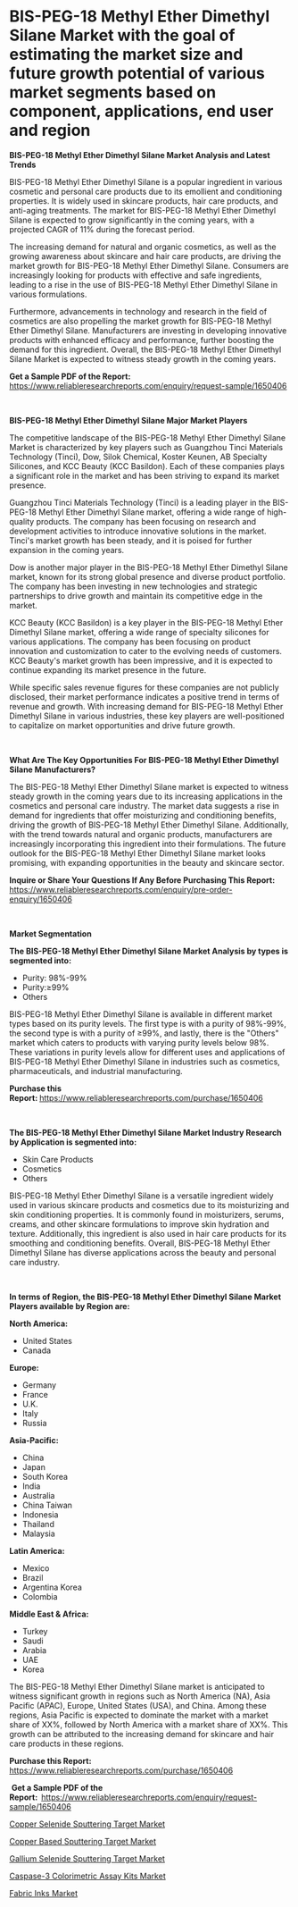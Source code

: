 <p><h1>BIS-PEG-18 Methyl Ether Dimethyl Silane Market with the goal of estimating the market size and future growth potential of various market segments based on component, applications, end user and region</h1></p><p><strong>BIS-PEG-18 Methyl Ether Dimethyl Silane Market Analysis and Latest Trends</strong></p>
<p><p>BIS-PEG-18 Methyl Ether Dimethyl Silane is a popular ingredient in various cosmetic and personal care products due to its emollient and conditioning properties. It is widely used in skincare products, hair care products, and anti-aging treatments. The market for BIS-PEG-18 Methyl Ether Dimethyl Silane is expected to grow significantly in the coming years, with a projected CAGR of 11% during the forecast period.</p><p>The increasing demand for natural and organic cosmetics, as well as the growing awareness about skincare and hair care products, are driving the market growth for BIS-PEG-18 Methyl Ether Dimethyl Silane. Consumers are increasingly looking for products with effective and safe ingredients, leading to a rise in the use of BIS-PEG-18 Methyl Ether Dimethyl Silane in various formulations.</p><p>Furthermore, advancements in technology and research in the field of cosmetics are also propelling the market growth for BIS-PEG-18 Methyl Ether Dimethyl Silane. Manufacturers are investing in developing innovative products with enhanced efficacy and performance, further boosting the demand for this ingredient. Overall, the BIS-PEG-18 Methyl Ether Dimethyl Silane Market is expected to witness steady growth in the coming years.</p></p>
<p><strong>Get a Sample PDF of the Report:&nbsp;</strong> <a href="https://www.reliableresearchreports.com/enquiry/request-sample/1650406">https://www.reliableresearchreports.com/enquiry/request-sample/1650406</a></p>
<p>&nbsp;</p>
<p><strong>BIS-PEG-18 Methyl Ether Dimethyl Silane Major Market Players</strong></p>
<p><p>The competitive landscape of the BIS-PEG-18 Methyl Ether Dimethyl Silane Market is characterized by key players such as Guangzhou Tinci Materials Technology (Tinci), Dow, Silok Chemical, Koster Keunen, AB Specialty Silicones, and KCC Beauty (KCC Basildon). Each of these companies plays a significant role in the market and has been striving to expand its market presence.</p><p>Guangzhou Tinci Materials Technology (Tinci) is a leading player in the BIS-PEG-18 Methyl Ether Dimethyl Silane market, offering a wide range of high-quality products. The company has been focusing on research and development activities to introduce innovative solutions in the market. Tinci's market growth has been steady, and it is poised for further expansion in the coming years.</p><p>Dow is another major player in the BIS-PEG-18 Methyl Ether Dimethyl Silane market, known for its strong global presence and diverse product portfolio. The company has been investing in new technologies and strategic partnerships to drive growth and maintain its competitive edge in the market.</p><p>KCC Beauty (KCC Basildon) is a key player in the BIS-PEG-18 Methyl Ether Dimethyl Silane market, offering a wide range of specialty silicones for various applications. The company has been focusing on product innovation and customization to cater to the evolving needs of customers. KCC Beauty's market growth has been impressive, and it is expected to continue expanding its market presence in the future.</p><p>While specific sales revenue figures for these companies are not publicly disclosed, their market performance indicates a positive trend in terms of revenue and growth. With increasing demand for BIS-PEG-18 Methyl Ether Dimethyl Silane in various industries, these key players are well-positioned to capitalize on market opportunities and drive future growth.</p></p>
<p>&nbsp;</p>
<p><strong>What Are The Key Opportunities For BIS-PEG-18 Methyl Ether Dimethyl Silane Manufacturers?</strong></p>
<p><p>The BIS-PEG-18 Methyl Ether Dimethyl Silane market is expected to witness steady growth in the coming years due to its increasing applications in the cosmetics and personal care industry. The market data suggests a rise in demand for ingredients that offer moisturizing and conditioning benefits, driving the growth of BIS-PEG-18 Methyl Ether Dimethyl Silane. Additionally, with the trend towards natural and organic products, manufacturers are increasingly incorporating this ingredient into their formulations. The future outlook for the BIS-PEG-18 Methyl Ether Dimethyl Silane market looks promising, with expanding opportunities in the beauty and skincare sector.</p></p>
<p><strong>Inquire or Share Your Questions If Any Before Purchasing This Report:</strong> <a href="https://www.reliableresearchreports.com/enquiry/pre-order-enquiry/1650406">https://www.reliableresearchreports.com/enquiry/pre-order-enquiry/1650406</a></p>
<p>&nbsp;</p>
<p><strong>Market Segmentation</strong></p>
<p><strong>The BIS-PEG-18 Methyl Ether Dimethyl Silane Market Analysis by types is segmented into:</strong></p>
<p><ul><li>Purity: 98%-99%</li><li>Purity:≥99%</li><li>Others</li></ul></p>
<p><p>BIS-PEG-18 Methyl Ether Dimethyl Silane is available in different market types based on its purity levels. The first type is with a purity of 98%-99%, the second type is with a purity of ≥99%, and lastly, there is the "Others" market which caters to products with varying purity levels below 98%. These variations in purity levels allow for different uses and applications of BIS-PEG-18 Methyl Ether Dimethyl Silane in industries such as cosmetics, pharmaceuticals, and industrial manufacturing.</p></p>
<p><strong>Purchase this Report:&nbsp;</strong><a href="https://www.reliableresearchreports.com/purchase/1650406">https://www.reliableresearchreports.com/purchase/1650406</a></p>
<p>&nbsp;</p>
<p><strong>The BIS-PEG-18 Methyl Ether Dimethyl Silane Market Industry Research by Application is segmented into:</strong></p>
<p><ul><li>Skin Care Products</li><li>Cosmetics</li><li>Others</li></ul></p>
<p><p>BIS-PEG-18 Methyl Ether Dimethyl Silane is a versatile ingredient widely used in various skincare products and cosmetics due to its moisturizing and skin conditioning properties. It is commonly found in moisturizers, serums, creams, and other skincare formulations to improve skin hydration and texture. Additionally, this ingredient is also used in hair care products for its smoothing and conditioning benefits. Overall, BIS-PEG-18 Methyl Ether Dimethyl Silane has diverse applications across the beauty and personal care industry.</p></p>
<p>&nbsp;</p>
<p><strong>In terms of Region, the BIS-PEG-18 Methyl Ether Dimethyl Silane Market Players available by Region are:</strong></p>
<p>
    <p> <strong> North America: </strong>
        <ul>
            <li>United States</li>
            <li>Canada</li>
        </ul>
        </p> 
    <p> <strong> Europe: </strong>
        <ul>
            <li>Germany</li>
            <li>France</li>
            <li>U.K.</li>
            <li>Italy</li>
            <li>Russia</li>
        </ul>
        </p> 
    <p> <strong> Asia-Pacific: </strong>
        <ul>
            <li>China</li>
            <li>Japan</li>
            <li>South Korea</li>
            <li>India</li>
            <li>Australia</li>
            <li>China Taiwan</li>
            <li>Indonesia</li>
            <li>Thailand</li>
            <li>Malaysia</li>
        </ul>
        </p> 
    <p> <strong> Latin America: </strong>
        <ul>
            <li>Mexico</li>
            <li>Brazil</li>
            <li>Argentina Korea</li>
            <li>Colombia</li>
        </ul>
        </p> 
    <p> <strong> Middle East & Africa: </strong>
        <ul>
            <li>Turkey</li>
            <li>Saudi</li>
            <li>Arabia</li>
            <li>UAE</li>
            <li>Korea</li>
        </ul>
    </p>
    </p>
<p><p>The BIS-PEG-18 Methyl Ether Dimethyl Silane market is anticipated to witness significant growth in regions such as North America (NA), Asia Pacific (APAC), Europe, United States (USA), and China. Among these regions, Asia Pacific is expected to dominate the market with a market share of XX%, followed by North America with a market share of XX%. This growth can be attributed to the increasing demand for skincare and hair care products in these regions.</p></p>
<p><strong>Purchase this Report: </strong><a href="https://www.reliableresearchreports.com/purchase/1650406">https://www.reliableresearchreports.com/purchase/1650406</a></p>
<p>&nbsp;<strong>Get a Sample PDF of the Report:&nbsp;&nbsp;</strong><a href="https://www.reliableresearchreports.com/enquiry/request-sample/1650406">https://www.reliableresearchreports.com/enquiry/request-sample/1650406</a></p>
<p><strong></strong></p>
<p><p><a href="https://github.com/josesg55/Market-Research-Report-List-1/blob/main/copper-selenide-sputtering-target-market.md">Copper Selenide Sputtering Target Market</a></p><p><a href="https://github.com/mancsybtousav/Market-Research-Report-List-1/blob/main/copper-based-sputtering-target-market.md">Copper Based Sputtering Target Market</a></p><p><a href="https://github.com/AKSHATREPORTPRIME/Market-Research-Report-List-3/blob/main/gallium-selenide-sputtering-target-market.md">Gallium Selenide Sputtering Target Market</a></p><p><a href="https://issuu.com/reportprime-2/docs/caspase-3-colorimetric-assay-kits-market-size-2030">Caspase-3 Colorimetric Assay Kits Market</a></p><p><a href="https://issuu.com/reportprime-2/docs/fabric-inks-market-size-2030.pptx">Fabric Inks Market</a></p></p>